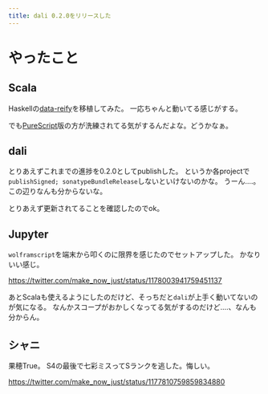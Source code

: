 ```yaml
---
title: dali 0.2.0をリリースした
---
```


# やったこと

## Scala

Haskellの[data-reify](http://hackage.haskell.org/package/data-reify)を移植してみた。
一応ちゃんと動いてる感じがする。

でも[PureScript](https://github.com/alexknvl/purescript-datareify)版の方が洗練されてる気がするんだよな。どうかなぁ。

## dali

とりあえずこれまでの進捗を0.2.0としてpublishした。
というか各projectで`publishSigned; sonatypeBundleRelease`しないといけないのかな。
うーん‥‥。
この辺りなんも分からないな。

とりあえず更新されてることを確認したのでok。

## Jupyter

`wolframscript`を端末から叩くのに限界を感じたのでセットアップした。
かなりいい感じ。

<https://twitter.com/make_now_just/status/1178003941759451137>

あとScalaも使えるようにしたのだけど、そっちだと`dali`が上手く動いてないのが気になる。
なんかスコープがおかしくなってる気がするのだけど‥‥、なんも分からん。

## シャニ

果穂True。
S4の最後で七彩ミスってSランクを逃した。悔しい。

<https://twitter.com/make_now_just/status/1177810759859834880>
